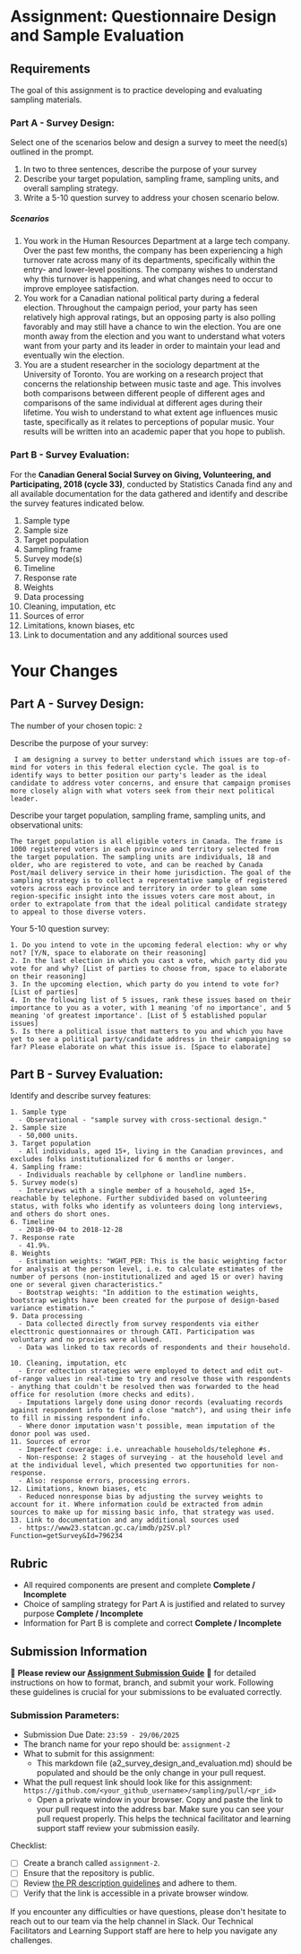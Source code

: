 # Assignment: Questionnaire Design and Sample Evaluation

## Requirements

The goal of this assignment is to practice developing and evaluating sampling materials.

### Part A - Survey Design:

Select one of the scenarios below and design a survey to meet the need(s) outlined in the prompt.

1. In two to three sentences, describe the purpose of your survey
2. Describe your target population, sampling frame, sampling units, and overall sampling strategy.
3. Write a 5-10 question survey to address your chosen scenario below.

##### Scenarios

1. You work in the Human Resources Department at a large tech company. Over the past few months, the company has been experiencing a high turnover rate across many of its departments, specifically within the entry- and lower-level positions. The company wishes to understand why this turnover is happening, and what changes need to occur to improve employee satisfaction.
2. You work for a Canadian national political party during a federal election. Throughout the campaign period, your party has seen relatively high approval ratings, but an opposing party is also polling favorably and may still have a chance to win the election. You are one month away from the election and you want to understand what voters want from your party and its leader in order to maintain your lead and eventually win the election.
3. You are a student researcher in the sociology department at the University of Toronto. You are working on a research project that concerns the relationship between music taste and age. This involves both comparisons between different people of different ages and comparisons of the same individual at different ages during their lifetime. You wish to understand to what extent age influences music taste, specifically as it relates to perceptions of popular music. Your results will be written into an academic paper that you hope to publish.

### Part B - Survey Evaluation:

For the **Canadian General Social Survey on Giving, Volunteering, and Participating, 2018 (cycle 33)**, conducted by Statistics Canada find any and all available documentation for the data gathered and identify and describe the survey features indicated below.

1. Sample type
2. Sample size
3. Target population
4. Sampling frame
5. Survey mode(s)
6. Timeline
7. Response rate
8. Weights
9. Data processing
10. Cleaning, imputation, etc
11. Sources of error
12. Limitations, known biases, etc
13. Link to documentation and any additional sources used

# Your Changes

## Part A - Survey Design:

The number of your chosen topic: `2`

Describe the purpose of your survey:

```
 I am designing a survey to better understand which issues are top-of-mind for voters in this federal election cycle. The goal is to identify ways to better position our party's leader as the ideal candidate to address voter concerns, and ensure that campaign promises more closely align with what voters seek from their next political leader.
```

Describe your target population, sampling frame, sampling units, and observational units:

```
The target population is all eligible voters in Canada. The frame is 1000 registered voters in each province and territory selected from the target population. The sampling units are individuals, 18 and older, who are registered to vote, and can be reached by Canada Post/mail delivery service in their home jurisdiction. The goal of the sampling strategy is to collect a representative sample of registered voters across each province and territory in order to glean some region-specific insight into the issues voters care most about, in order to extrapolate from that the ideal political candidate strategy to appeal to those diverse voters.
```

Your 5-10 question survey:

```
1. Do you intend to vote in the upcoming federal election: why or why not? [Y/N, space to elaborate on their reasoning]
2. In the last election in which you cast a vote, which party did you vote for and why? [List of parties to choose from, space to elaborate on their reasoning]
3. In the upcoming election, which party do you intend to vote for? [List of parties]
4. In the following list of 5 issues, rank these issues based on their importance to you as a voter, with 1 meaning 'of no importance', and 5 meaning 'of greatest importance'. [List of 5 established popular issues]
5. Is there a political issue that matters to you and which you have yet to see a political party/candidate address in their campaigning so far? Please elaborate on what this issue is. [Space to elaborate]
```

## Part B - Survey Evaluation:

Identify and describe survey features:

```
1. Sample type
  - Observational - "sample survey with cross-sectional design."
2. Sample size
  - 50,000 units.
3. Target population
  - All individuals, aged 15+, living in the Canadian provinces, and excludes folks institutionalized for 6 months or longer.
4. Sampling frame:
  - Individuals reachable by cellphone or landline numbers.
5. Survey mode(s)
  - Interviews with a single member of a household, aged 15+, reachable by telephone. Further subdivided based on volunteering status, with folks who identify as volunteers doing long interviews, and others do short ones.
6. Timeline
  - 2018-09-04 to 2018-12-28
7. Response rate
  - 41.9%.
8. Weights
  - Estimation weights: "WGHT_PER: This is the basic weighting factor for analysis at the person level, i.e. to calculate estimates of the number of persons (non-institutionalized and aged 15 or over) having one or several given characteristics."
  - Bootstrap weights: "In addition to the estimation weights, bootstrap weights have been created for the purpose of design-based variance estimation."
9. Data processing
  - Data collected directly from survey respondents via either electtronic questionnaires or through CATI. Participation was voluntary and no proxies were allowed.
  - Data was linked to tax records of respondents and their household.

10. Cleaning, imputation, etc
  - Error edtection strategies were employed to detect and edit out-of-range values in real-time to try and resolve those with respondents - anything that couldn't be resolved then was forwarded to the head office for resolution (more checks and edits).
  - Imputations largely done using donor records (evaluating records against respondent info to find a close "match"), and using their info to fill in missing respondent info.
  - Where donor imputation wasn't possible, mean imputation of the donor pool was used.
11. Sources of error
  - Imperfect coverage: i.e. unreachable households/telephone #s.
  - Non-response: 2 stages of surveying - at the household level and at the individual level, which presented two opportunities for non-response.
  - Also: response errors, processing errors.
12. Limitations, known biases, etc
  - Reduced nonresponse bias by adjusting the survey weights to account for it. Where information could be extracted from admin sources to make up for missing basic info, that strategy was used.
13. Link to documentation and any additional sources used
  - https://www23.statcan.gc.ca/imdb/p2SV.pl?Function=getSurvey&Id=796234
```

## Rubric

- All required components are present and complete **Complete / Incomplete**
- Choice of sampling strategy for Part A is justified and related to survey purpose **Complete / Incomplete**
- Information for Part B is complete and correct **Complete / Incomplete**

## Submission Information

🚨 **Please review our [Assignment Submission Guide](https://github.com/UofT-DSI/onboarding/blob/main/onboarding_documents/submissions.md)** 🚨 for detailed instructions on how to format, branch, and submit your work. Following these guidelines is crucial for your submissions to be evaluated correctly.

### Submission Parameters:

- Submission Due Date: `23:59 - 29/06/2025`
- The branch name for your repo should be: `assignment-2`
- What to submit for this assignment:
  - This markdown file (a2_survey_design_and_evaluation.md) should be populated and should be the only change in your pull request.
- What the pull request link should look like for this assignment: `https://github.com/<your_github_username>/sampling/pull/<pr_id>`
  - Open a private window in your browser. Copy and paste the link to your pull request into the address bar. Make sure you can see your pull request properly. This helps the technical facilitator and learning support staff review your submission easily.

Checklist:

- [ ] Create a branch called `assignment-2`.
- [ ] Ensure that the repository is public.
- [ ] Review [the PR description guidelines](https://github.com/UofT-DSI/onboarding/blob/main/onboarding_documents/submissions.md#guidelines-for-pull-request-descriptions) and adhere to them.
- [ ] Verify that the link is accessible in a private browser window.

If you encounter any difficulties or have questions, please don't hesitate to reach out to our team via the help channel in Slack. Our Technical Facilitators and Learning Support staff are here to help you navigate any challenges.
